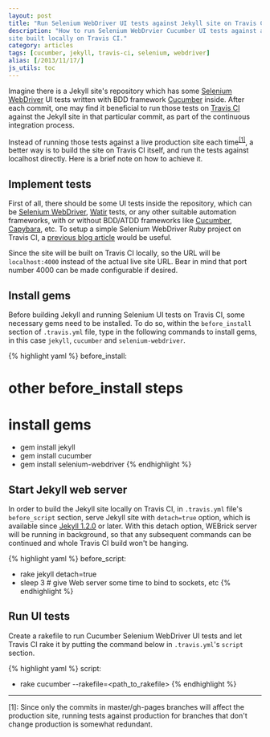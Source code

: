 ```yaml
---
layout: post
title: "Run Selenium WebDriver UI tests against Jekyll site on Travis CI"
description: "How to run Selenium WebDrvier Cucumber UI tests against a Jekyll
site built locally on Travis CI."
category: articles
tags: [cucumber, jekyll, travis-ci, selenium, webdriver]
alias: [/2013/11/17/]
js_utils: toc
---
```

Imagine there is a Jekyll site's repository
which has some [Selenium WebDriver][Selenium WebDriver]
UI tests written with BDD framework [Cucumber][Cucumber] inside.
After each commit, one may find it beneficial to run those tests on [Travis CI][Travis CI]
against the Jekyll site in that particular commit, as part of the continuous integration process.

Instead of running those tests against a live production site each time<sup><a href="#footnote-1">[1]</a></sup>,
a better way is to build the site on Travis CI itself,
and run the tests against localhost directly.
Here is a brief note on how to achieve it.

<div id="toc"></div>

## <a id="implement-tests"></a>Implement tests
First of all, there should be some UI tests inside the repository,
which can be [Selenium WebDriver][Selenium WebDriver], [Watir][Watir] tests,
or any other suitable automation frameworks,
with or without BDD/ATDD frameworks like [Cucumber][Cucumber], [Capybara][Capybara], etc.
To setup a simple Selenium WebDriver Ruby project on Travis CI,
a [previous blog article][previous blog article] would be useful.

Since the site will be built on Travis CI locally, so the URL will be
`localhost:4000` instead of the actual live site URL.
Bear in mind that port number 4000 can be made configurable if desired.

## <a id="install-gems"></a>Install gems
Before building Jekyll and running Selenium UI tests on Travis CI,
some necessary gems need to be installed.
To do so, within the `before_install` section of `.travis.yml` file,
type in the following commands to install gems, in this case
`jekyll`, `cucumber` and `selenium-webdriver`.

{% highlight yaml %}
before_install:
  # other before_install steps

  # install gems
  - gem install jekyll
  - gem install cucumber
  - gem install selenium-webdriver
{% endhighlight %}

## <a id="serve-jekyll"></a>Start Jekyll web server
In order to build the Jekyll site locally on Travis CI,
in `.travis.yml` file's `before_script` section,
serve Jekyll site with `detach=true` option,
which is available since [Jekyll 1.2.0][Jekyll 1.2.0] or later.
With this detach option, WEBrick server will be running in background,
so that any subsequent commands can be continued and
whole Travis CI build won't be hanging.

{% highlight yaml %}
before_script:
  - rake jekyll detach=true
  - sleep 3 # give Web server some time to bind to sockets, etc
{% endhighlight %}


## <a id="run-tests"></a>Run UI tests
Create a rakefile to run Cucumber Selenium WebDriver UI tests and
let Travis CI rake it by putting the command below
in `.travis.yml`'s `script` section.

{% highlight yaml %}
script:
  - rake cucumber --rakefile=<path_to_rakefile>
{% endhighlight %}

<div class="footnotes">
	<hr />
	<p id="footnote-1">
		[1]: Since only the commits in master/gh-pages branches will affect the production site,
		running tests against production for branches that don't change production
		is somewhat redundant.
	</p>
</div>

[Travis CI]: https://travis-ci.org/
[Selenium WebDriver]: http://docs.seleniumhq.org/
[Watir]: http://watir.com/
[Cucumber]: http://cukes.info/
[Capybara]: http://jnicklas.github.io/capybara/
[previous blog article]: /2013/06/15/setup-a-selenium-webdriver-ruby-project-on-travis-ci/
[Jekyll 1.2.0]: http://jekyllrb.com/news/2013/09/06/jekyll-1-2-0-released/
